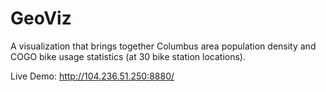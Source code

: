 # GeoViz

A visualization that brings together Columbus area population density and COGO bike usage statistics (at 30 bike station locations).

Live Demo:
http://104.236.51.250:8880/
